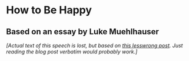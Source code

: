 # How to Be Happy
## Based on an essay by Luke Muehlhauser

*[Actual text of this speech is lost, but based on [this lesswrong post](https://www.lesswrong.com/posts/ZbgCx2ntD5eu8Cno9/how-to-be-happy).  Just reading the blog post verbatim would probably work.]*